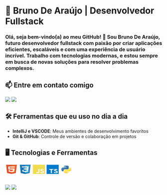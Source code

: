 # 🌟 Bruno De Araújo | Desenvolvedor Fullstack


### Olá, seja bem-vindo(a) ao meu GitHub! 👋 Sou Bruno De Araújo, futuro desenvolvedor fullstack com paixão por criar aplicações eficientes, escaláveis e com uma experiência de usuário incrível. Trabalho com tecnologias modernas, e estou sempre em busca de novas soluções para resolver problemas complexos.


## 📫 Entre em contato comigo
<div> 
  <a href="https://www.instagram.com/brunoapf__" target="_blank"><img src="https://img.shields.io/badge/-Instagram-%23E4405F?style=for-the-badge&logo=instagram&logoColor=white" target="_blank"></a>
  <a href="https://www.linkedin.com/in/brunoapf" target="_blank"><img src="https://img.shields.io/badge/-LinkedIn-%230077B5?style=for-the-badge&logo=linkedin&logoColor=white" target="_blank"></a> 
</div> 

## 🛠️ Ferramentas que eu uso no dia a dia 

- **IntelliJ e VSCODE**: Meus ambientes de desenvolvimento favoritos 
- **Git & GitHub**: Controle de versão e colaboração em projetos 
<!--- **DBeaver**: Para analisar meus banco de dados de forma mais eficiente -->
<!--- **Insomnia**: Para testar APIs e quando no front garantir integração efeciente-->

## 🖥️ Tecnologias e Ferramentas    
<div style="display: inline_block">
  <img align="center" alt="Rafa-HTML" height="30" width="40" src="https://raw.githubusercontent.com/devicons/devicon/master/icons/html5/html5-original.svg">
  <img align="center" alt="Rafa-CSS" height="30" width="40" src="https://raw.githubusercontent.com/devicons/devicon/master/icons/css3/css3-original.svg">
  <img align="center" alt="Rafa-Js" height="30" width="40" src="https://raw.githubusercontent.com/devicons/devicon/master/icons/javascript/javascript-plain.svg">
  <img align="center" alt="Rafa-Ts" height="30" width="40" src="https://raw.githubusercontent.com/devicons/devicon/master/icons/typescript/typescript-plain.svg">
  <img align="center" alt="Rafa-Python" height="30" width="40" src="https://raw.githubusercontent.com/devicons/devicon/master/icons/python/python-original.svg">
  <!--<img align="center" alt="Rafa-React" height="30" width="40" src="https://raw.githubusercontent.com/devicons/devicon/master/icons/react/react-original.svg">-->
  <!--<img align="center" alt="Rafa-Csharp" height="30" width="40" src="https://raw.githubusercontent.com/devicons/devicon/master/icons/csharp/csharp-original.svg">-->
</div>
<br></br>
<div> 
  <img height="180em" src="https://github-readme-stats.vercel.app/api?username=Uuiskas&theme=tokyonight&show_icons=true&hide_border=true&count_private=true"/> 
  <img height="180em" src="https://github-readme-stats.vercel.app/api/top-langs/?username=Uuiskas&theme=tokyonight&show_icons=true&hide_border=true&layout=compact"/>
</div>

 
